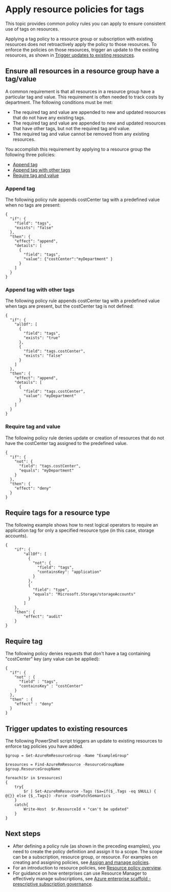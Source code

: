 <properties
    pageTitle="Azure resource policies for tags | Azure"
    description="Provides examples of resource policies for managing tags on resources"
    services="azure-resource-manager"
    documentationcenter="na"
    author="tfitzmac"
    manager="timlt"
    editor="tysonn" />
<tags
    ms.assetid=""
    ms.service="azure-resource-manager"
    ms.devlang="na"
    ms.topic="article"
    ms.tgt_pltfrm="na"
    ms.workload="na"
    ms.date="02/09/2017"
    wacn.date=""
    ms.author="tomfitz" />

# Apply resource policies for tags

This topic provides common policy rules you can apply to ensure consistent use of tags on resources.

Applying a tag policy to a resource group or subscription with existing resources does not retroactively apply the policy to those resources. To enforce the policies on those resources, trigger an update to the existing resources, as shown in [Trigger updates to existing resources](#trigger-updates-to-existing-resources).

## Ensure all resources in a resource group have a tag/value

A common requirement is that all resources in a resource group have a particular tag and value. This requirement is often needed to track costs by department. The following conditions must be met:

* The required tag and value are appended to new and updated resources that do not have any existing tags.
* The required tag and value are appended to new and updated resources that have other tags, but not the required tag and value.
* The required tag and value cannot be removed from any existing resources.

You accomplish this requirement by applying to a resource group the following three policies:

* [Append tag](#append-tag) 
* [Append tag with other tags](#append-tag-with-other-tags)
* [Require tag and value](#require-tag-and-value)

<a id="append-tag"></a>
### Append tag

The following policy rule appends costCenter tag with a predefined value when no tags are present:

    {
      "if": {
        "field": "tags",
        "exists": "false"
      },
      "then": {
        "effect": "append",
        "details": [
          {
            "field": "tags",
            "value": {"costCenter":"myDepartment" }
          }
        ]
      }
    }

<a id="append-tag-with-other-tags"></a>
### Append tag with other tags

The following policy rule appends costCenter tag with a predefined value when tags are present, but the costCenter tag is not defined:

    {
      "if": {
        "allOf": [
          {
            "field": "tags",
            "exists": "true"
          },
          {
            "field": "tags.costCenter",
            "exists": "false"
          }
        ]
      },
      "then": {
        "effect": "append",
        "details": [
          {
            "field": "tags.costCenter",
            "value": "myDepartment"
          }
        ]
      }
    }

<a id="require-tag-and-value"></a>
### Require tag and value

The following policy rule denies update or creation of resources that do not have the costCenter tag assigned to the predefined value.

    {
      "if": {
        "not": {
          "field": "tags.costCenter",
          "equals": "myDepartment"
        }
      },
      "then": {
        "effect": "deny"
      }
    }

## Require tags for a resource type
The following example shows how to nest logical operators to require an application tag for only a specified resource type (in this case, storage accounts).

    {
        "if": {
            "allOf": [
              {
                "not": {
                  "field": "tags",
                  "containsKey": "application"
                }
              },
              {
                "field": "type",
                "equals": "Microsoft.Storage/storageAccounts"
              }
            ]
        },
        "then": {
            "effect": "audit"
        }
    }

## Require tag
The following policy denies requests that don't have a tag containing "costCenter" key (any value can be applied):

    {
      "if": {
        "not" : {
          "field" : "tags",
          "containsKey" : "costCenter"
        }
      },
      "then" : {
        "effect" : "deny"
      }
    }

## Trigger updates to existing resources

The following PowerShell script triggers an update to existing resources to enforce tag policies you have added.

    $group = Get-AzureRmResourceGroup -Name "ExampleGroup" 

    $resources = Find-AzureRmResource -ResourceGroupName $group.ResourceGroupName 

    foreach($r in $resources)
    {
        try{
            $r | Set-AzureRmResource -Tags ($a=if($_.Tags -eq $NULL) { @{}} else {$_.Tags}) -Force -UsePatchSemantics
        }
        catch{
            Write-Host  $r.ResourceId + "can't be updated"
        }
    }

## Next steps
* After defining a policy rule (as shown in the preceding examples), you need to create the policy definition and assign it to a scope. The scope can be a subscription, resource group, or resource. For examples on creating and assigning policies, see [Assign and manage policies](/documentation/articles/resource-manager-policy-create-assign/). 
* For an introduction to resource policies, see [Resource policy overview](/documentation/articles/resource-manager-policy/).
* For guidance on how enterprises can use Resource Manager to effectively manage subscriptions, see [Azure enterprise scaffold - prescriptive subscription governance](/documentation/articles/resource-manager-subscription-governance/).
